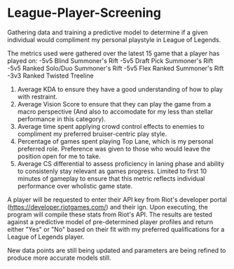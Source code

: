 # League-Player-Screening
Gathering data and training a predictive model to determine if a given individual would compliment my personal playstyle in League of Legends.

The metrics used were gathered over the latest 15 game that a player has played on:
-5v5 Blind Summoner's Rift
-5v5 Draft Pick Summoner's Rift
-5v5 Ranked Solo/Duo Summoner's Rift
-5v5 Flex Ranked Summoner's Rift
-3v3 Ranked Twisted Treeline

1. Average KDA to ensure they have a good understanding of how to play with restraint.
2. Average Vision Score to ensure that they can play the game from a macro perspective (And also to accomodate for my less than stellar performance in this category).
3. Average time spent applying crowd control effects to enemies to compliment my preferred bruiser-centric play style.
4. Percentage of games spent playing Top Lane, which is my personal preferred role. Preference was given to those who would leave the position open for me to take.
5. Average CS differential to assess proficiency in laning phase and ability to consistenly stay relevant as games progress. Limited to first 10 minutes of gameplay to ensure that this metric reflects individual performance over wholistic game state.

A player will be requested to enter their API key from Riot's developer portal (https://developer.riotgames.com/) and their ign.
Upon executing, the program will compile these stats from Riot's API. The results are tested against a predictive model of pre-determined 
player profiles and return either "Yes" or "No" based on their fit with my preferred qualifications for a League of Legends player.

New data points are still being updated and parameters are being refined to produce more accurate models still.
